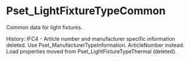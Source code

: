 # Pset_LightFixtureTypeCommon

Common data for light fixtures.
<!-- end of short definition -->

History: IFC4 - Article number and manufacturer specific information deleted. Use Pset_ManufacturerTypeInformation. ArticleNumber instead.  Load properties moved from Pset_LightFixtureTypeThermal (deleted).
